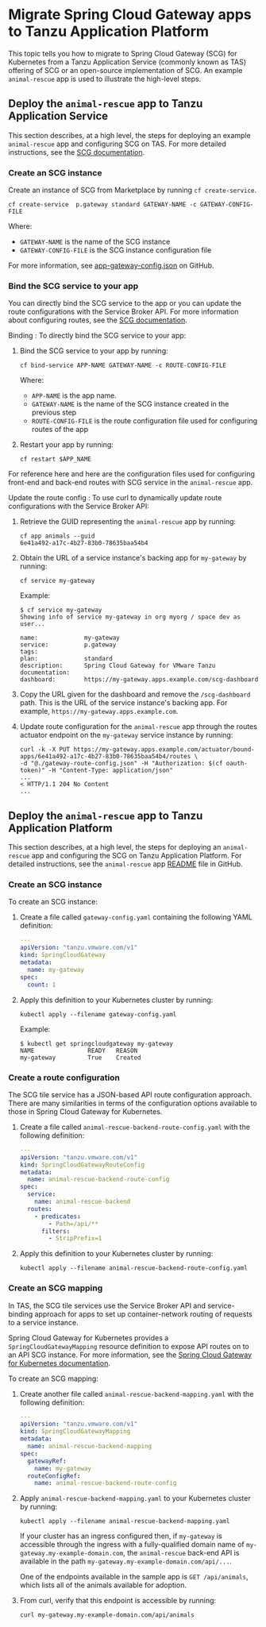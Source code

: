 # Migrate Spring Cloud Gateway apps to Tanzu Application Platform

This topic tells you how to migrate to Spring Cloud Gateway (SCG) for Kubernetes from a Tanzu
Application Service (commonly known as TAS) offering of SCG or an open-source implementation of SCG. An example
`animal-rescue` app is used to illustrate the high-level steps.

## <a id="deploy-app-to-tas"></a> Deploy the `animal-rescue` app to Tanzu Application Service

This section describes, at a high level, the steps for deploying an example `animal-rescue` app and
configuring SCG on TAS. For more detailed instructions, see the
[SCG documentation](https://docs.vmware.com/en/Spring-Cloud-Gateway-for-VMware-Tanzu/2.1/spring-cloud-gateway/GUID-guides-getting-started.html).

### <a id="create-scg-instance"></a> Create an SCG instance

Create an instance of SCG from Marketplace by running `cf create-service`.

```console
cf create-service  p.gateway standard GATEWAY-NAME -c GATEWAY-CONFIG-FILE
```

Where:

- `GATEWAY-NAME` is the name of the SCG instance
- `GATEWAY-CONFIG-FILE` is the SCG instance configuration file

For more information, see
[app-gateway-config.json](https://github.com/spring-cloud-services-samples/animal-rescue/blob/main/gateway/api-gateway-config.json)
on GitHub.

### <a id="bind-the-service-to-app"></a> Bind the SCG service to your app

You can directly bind the SCG service to the app or you can update the route configurations with the
Service Broker API. For more information about configuring routes, see the
[SCG documentation](https://docs.vmware.com/en/Spring-Cloud-Gateway-for-VMware-Tanzu/2.1/spring-cloud-gateway/GUID-guides-configuring-routes.html).

Binding
: To directly bind the SCG service to your app:

  1. Bind the SCG service to your app by running:

     ```console
     cf bind-service APP-NAME GATEWAY-NAME -c ROUTE-CONFIG-FILE
     ```

     Where:

     - `APP-NAME` is the app name.
     - `GATEWAY-NAME` is the name of the SCG instance created in the previous step
     - `ROUTE-CONFIG-FILE` is the route configuration file used for configuring routes of the app

  1. Restart your app by running:

     ```console
     cf restart $APP_NAME
     ```

  For reference here and here are the configuration files used for configuring front-end and back-end
  routes with SCG service in the `animal-rescue` app.

Update the route config
: To use curl to dynamically update route configurations with the Service Broker API:

  1. Retrieve the GUID representing the `animal-rescue` app by running:

     ```console
     cf app animals --guid
     6e41a492-a17c-4b27-83b0-78635baa54b4
     ```

  1. Obtain the URL of a service instance's backing app for `my-gateway` by running:

     ```console
     cf service my-gateway
     ```

     Example:

     ```console
     $ cf service my-gateway
     Showing info of service my-gateway in org myorg / space dev as user...

     name:             my-gateway
     service:          p.gateway
     tags:
     plan:             standard
     description:      Spring Cloud Gateway for VMware Tanzu
     documentation:
     dashboard:        https://my-gateway.apps.example.com/scg-dashboard
     ```

  1. Copy the URL given for the dashboard and remove the `/scg-dashboard` path. This is the URL of
     the service instance's backing app. For example, `https://my-gateway.apps.example.com`.

  1. Update route configuration for the `animal-rescue` app through the routes actuator endpoint on
     the `my-gateway` service instance by running:

     ```console
     curl -k -X PUT https://my-gateway.apps.example.com/actuator/bound-apps/6e41a492-a17c-4b27-83b0-78635baa54b4/routes \
     -d "@./gateway-route-config.json" -H "Authorization: $(cf oauth-token)" -H "Content-Type: application/json"
     ...
     < HTTP/1.1 204 No Content
     ...
     ```

## <a id="deploy-app-to-tap"></a> Deploy the `animal-rescue` app to Tanzu Application Platform

This section describes, at a high level, the steps for deploying an `animal-rescue` app and
configuring the SCG on Tanzu Application Platform. For detailed instructions, see the `animal-rescue`
app [README](https://github.com/spring-cloud-services-samples/animal-rescue/tree/main/tanzu-application-platform)
file in GitHub.

### <a id="create-gateway-instance"></a> Create an SCG instance

To create an SCG instance:

1. Create a file called `gateway-config.yaml` containing the following YAML definition:

    ```yaml
    ---
    apiVersion: "tanzu.vmware.com/v1"
    kind: SpringCloudGateway
    metadata:
      name: my-gateway
    spec:
      count: 1
    ```

1. Apply this definition to your Kubernetes cluster by running:

   ```console
   kubectl apply --filename gateway-config.yaml
   ```

   Example:

   ```console
   $ kubectl get springcloudgateway my-gateway
   NAME               READY   REASON
   my-gateway         True    Created
   ```

### <a id="create-route-config"></a> Create a route configuration

The SCG tile service has a JSON-based API route configuration approach. There are many similarities
in terms of the configuration options available to those in Spring Cloud Gateway for Kubernetes.

1. Create a file called `animal-rescue-backend-route-config.yaml` with the following definition:

    ```yaml
    ---
    apiVersion: "tanzu.vmware.com/v1"
    kind: SpringCloudGatewayRouteConfig
    metadata:
      name: animal-rescue-backend-route-config
    spec:
      service:
        name: animal-rescue-backend
      routes:
        - predicates:
            - Path=/api/**
          filters:
            - StripPrefix=1
    ```

1. Apply this definition to your Kubernetes cluster by running:

   ```console
   kubectl apply --filename animal-rescue-backend-route-config.yaml
   ```

### <a id="create-gateway-mapping"></a> Create an SCG mapping

In TAS, the SCG tile services use the Service Broker API and service-binding approach for apps to
set up container-network routing of requests to a service instance.

Spring Cloud Gateway for Kubernetes provides a `SpringCloudGatewayMapping` resource definition to
expose API routes on to an API SCG instance. For more information, see the
[Spring Cloud Gateway for Kubernetes documentation](https://docs.vmware.com/en/VMware-Spring-Cloud-Gateway-for-Kubernetes/2.1/scg-k8s/GUID-developer-resources-springcloudgatewaymapping.html).

To create an SCG mapping:

1. Create another file called `animal-rescue-backend-mapping.yaml` with the following definition:

    ```yaml
    ---
    apiVersion: "tanzu.vmware.com/v1"
    kind: SpringCloudGatewayMapping
    metadata:
      name: animal-rescue-backend-mapping
    spec:
      gatewayRef:
        name: my-gateway
      routeConfigRef:
        name: animal-rescue-backend-route-config
    ```

1. Apply `animal-rescue-backend-mapping.yaml` to your Kubernetes cluster by running:

   ```console
   kubectl apply --filename animal-rescue-backend-mapping.yaml
   ```

   If your cluster has an ingress configured then, if `my-gateway` is accessible through
   the ingress with a fully-qualified domain name of `my-gateway.my-example-domain.com`, the
   `animal-rescue` back-end API is available in the path `my-gateway.my-example-domain.com/api/...`.

   One of the endpoints available in the sample app is `GET /api/animals`, which lists all of the
   animals available for adoption.

1. From curl, verify that this endpoint is accessible by running:

   ```console
   curl my-gateway.my-example-domain.com/api/animals
   ```